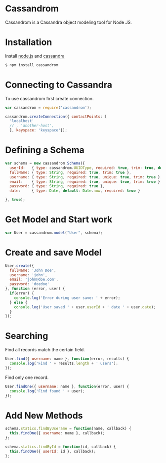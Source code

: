 # Cassandrom

Cassandrom is a Cassandra object modeling tool for Node JS.


# Installation

Install [node.js](http://nodejs.org/) and [cassandra](http://cassandra.apache.org/download/)

```sh
$ npm install cassandrom
```


# Connecting to Cassandra
To use cassandrom first create connection.

```js
var cassandrom = require('cassandrom');

cassandrom.createConnection({ contactPoints: [
  'localhost'
  // , 'another-host',
  ], keyspace: 'keyspace'});

```

# Defining a Schema

```js
var schema = new cassandrom.Schema({
  userId:   { type: cassandrom.UUIDType, required: true, trim: true, default: cassandrom.uuid },
  fullName: { type: String, required: true, trim: true },
  username: { type: String, required: true, unique: true, trim: true },
  email:    { type: String, required: true, unique: true, trim: true },
  password: { type: String, required: true },
  date:     { type: Date, default: Date.now, required: true }

}, true);
```

# Get Model and Start work

```js
var User = cassandrom.model("User", schema);
```

# Create and save Model

```js
User.create({
  fullName: 'John Doe',
  username: 'john',
  email: 'john@doe.com',
  password: 'doedoe'
}, function (error, user) {
  if(error) {
    console.log('Error during user save: ' + error);
  } else {
    console.log('User saved ' + user.userId + ' date ' + user.date);
  }
});
```

# Searching
Find all records match the certain field.
```js
User.find({ username: name }, function(error, results) {
  console.log('Find ' + results.length + ' users');
});
```

Find only one record.
```js
User.findOne({ username: name }, function(error, user) {
  console.log('Find found ' + user);
});
```

# Add New Methods

```js
schema.statics.findByUserame = function(name, callback) {
  this.findOne({ username: name }, callback);
};

schema.statics.findById = function(id, callback) {
  this.findOne({ userId: id }, callback);
};
```

